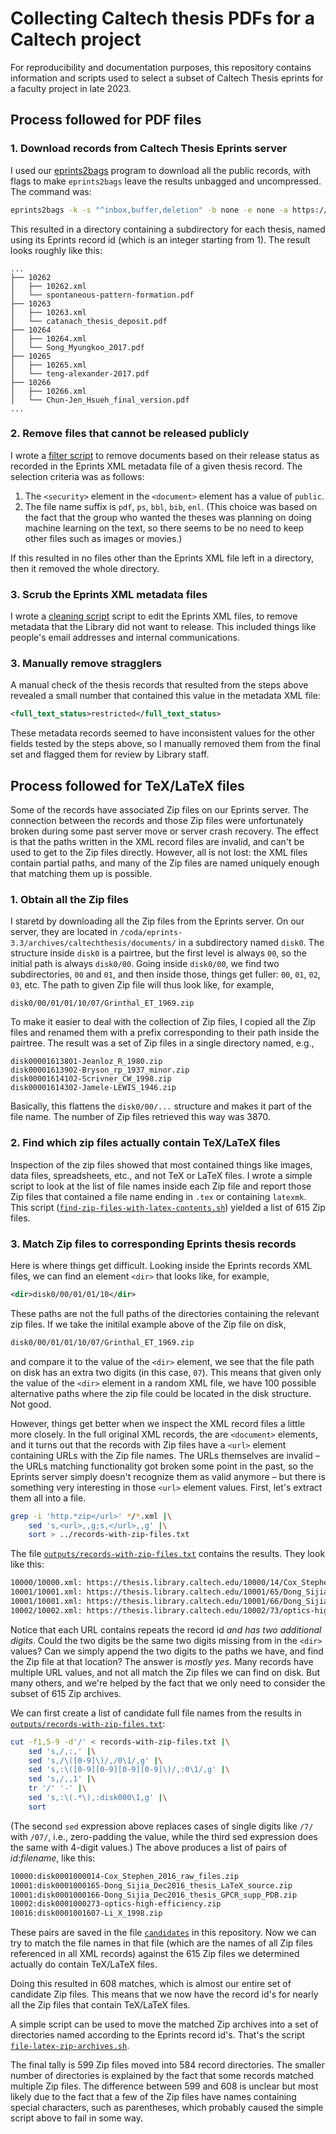 # Collecting Caltech thesis PDFs for a Caltech project

For reproducibility and documentation purposes, this repository contains information and scripts used to select a subset of Caltech Thesis eprints for a faculty project in late 2023.

## Process followed for PDF files

### 1. Download records from Caltech Thesis Eprints server

I used our [eprints2bags](https://github.com/caltechlibrary/eprints2bags) program to download all the public records, with flags to make `eprints2bags` leave the results unbagged and uncompressed. The command was:

```sh
eprints2bags -k -s "^inbox,buffer,deletion" -b none -e none -a https://thesis.library.caltech.edu/rest
```

This resulted in a directory containing a subdirectory for each thesis, named using its Eprints record id (which is an integer starting from 1). The result looks roughly like this:

```
...
├── 10262
│   ├── 10262.xml
│   └── spontaneous-pattern-formation.pdf
├── 10263
│   ├── 10263.xml
│   └── catanach_thesis_deposit.pdf
├── 10264
│   ├── 10264.xml
│   └── Song_Myungkoo_2017.pdf
├── 10265
│   ├── 10265.xml
│   └── teng-alexander-2017.pdf
├── 10266
│   ├── 10266.xml
│   └── Chun-Jen_Hsueh_final_version.pdf
...
```

### 2. Remove files that cannot be released publicly

I wrote a [filter script](filter-eprints.sh) to remove documents based on their release status as recorded in the Eprints XML metadata file of a given thesis record. The selection criteria was as follows:

1. The `<security>` element in the `<document>` element has a value of `public`.
2. The file name suffix is `pdf`, `ps`, `bbl`, `bib`, `enl`. (This choice was based on the fact that the group who wanted the theses was planning on doing machine learning on the text, so there seems to be no need to keep other files such as images or movies.)

If this resulted in no files other than the Eprints XML file left in a directory, then it removed the whole directory.

### 3. Scrub the Eprints XML metadata files

I wrote a [cleaning script](clean-xml.sh) script to edit the Eprints XML files, to remove metadata that the Library did not want to release. This included things like people's email addresses and internal communications.

### 3. Manually remove stragglers

A manual check of the thesis records that resulted from the steps above revealed a small number that contained this value in the metadata XML file:

```xml
<full_text_status>restricted</full_text_status>
```

These metadata records seemed to have inconsistent values for the other fields tested by the steps above, so I manually removed them from the final set and flagged them for review by Library staff.


## Process followed for TeX/LaTeX files

Some of the records have associated Zip files on our Eprints server. The connection between the records and those Zip files were unfortunately broken during some past server move or server crash recovery. The effect is that the paths written in the XML record files are invalid, and can't be used to get to the Zip files directly. However, all is not lost: the XML files contain partial paths, and many of the Zip files are named uniquely enough that matching them up is possible.

### 1. Obtain all the Zip files

I staretd by downloading all the Zip files from the Eprints server. On our server, they are located in `/coda/eprints-3.3/archives/caltechthesis/documents/` in a subdirectory named `disk0`. The structure inside `disk0` is a pairtree, but the first level is always `00`, so the initial path is always `disk0/00`. Going inside `disk0/00`, we find two subdirectories, `00` and `01`, and then inside those, things get fuller: `00`, `01`, `02`, `03`, etc. The path to given Zip file will thus look like, for example,

```
disk0/00/01/01/10/07/Grinthal_ET_1969.zip
```

To make it easier to deal with the collection of Zip files, I copied all the Zip files and renamed them with a prefix corresponding to their path inside the pairtree. The result was a set of Zip files in a single directory named, e.g.,

```
disk00001613801-Jeanloz_R_1980.zip
disk00001613902-Bryson_rp_1937_minor.zip
disk00001614102-Scrivner_CW_1998.zip
disk00001614302-Jamele-LEWIS_1946.zip
```

Basically, this flattens the `disk0/00/...` structure and makes it part of the file name. The number of Zip files retrieved this way was 3870.


### 2. Find which zip files actually contain TeX/LaTeX files

Inspection of the zip files showed that most contained things like images, data files, spreadsheets, etc., and not TeX or LaTeX files. I wrote a simple script to look at the list of file names inside each Zip file and report those Zip files that contained a file name ending in `.tex` or containing `latexmk`. This script ([`find-zip-files-with-latex-contents.sh`](./find-zip-files-with-latex-contents.sh)) yielded a list of 615 Zip files.


### 3. Match Zip files to corresponding Eprints thesis records

Here is where things get difficult. Looking inside the Eprints records XML files, we can find an element `<dir>` that looks like, for example,

```xml
<dir>disk0/00/01/01/10</dir>
```

These paths are not the full paths of the directories containing the relevant zip files. If we take the initilal example above of the Zip file on disk,

```txt
disk0/00/01/01/10/07/Grinthal_ET_1969.zip
```

and compare it to the value of the `<dir>` element, we see that the file path on disk has an extra two digits (in this case, `07`). This means that given only the value of the `<dir>` element in a random XML file, we have 100 possible alternative paths where the zip file could be located in the disk structure. Not good.

However, things get better when we inspect the XML record files a little more closely. In the full original XML records, the are `<document>` elements, and it turns out that the records with Zip files have a `<url>` element containing URLs with the Zip file names. The URLs themselves are invalid – the URLs matching functionality got broken some point in the past, so the Eprints server simply doesn't recognize them as valid anymore – but there is something very interesting in those `<url>` element values. First, let's extract them all into a file.

```sh
grep -i 'http.*zip</url>' */*.xml |\
    sed 's,<url>,,g;s,</url>,,g' |\
    sort > ../records-with-zip-files.txt
```

The file [`outputs/records-with-zip-files.txt`](outputs/records-with-zip-files.txt) contains the results. They look like this:

```txt
10000/10000.xml: https://thesis.library.caltech.edu/10000/14/Cox_Stephen_2016_raw_files.zip
10001/10001.xml: https://thesis.library.caltech.edu/10001/65/Dong_Sijia_Dec2016_thesis_LaTeX_source.zip
10001/10001.xml: https://thesis.library.caltech.edu/10001/66/Dong_Sijia_Dec2016_thesis_GPCR_supp_PDB.zip
10002/10002.xml: https://thesis.library.caltech.edu/10002/73/optics-high-efficiency.zip
```

Notice that each URL contains repeats the record id _and has two additional digits_. Could the two digits be the same two digits missing from in the `<dir>` values? Can we simply append the two digits to the paths we have, and find the Zip file at that location? The answer is _mostly yes_. Many records have multiple URL values, and not all match the Zip files we can find on disk. But many others, and we're helped by the fact that we only need to consider the subset of 615 Zip archives.

We can first create a list of candidate full file names from the results in [`outputs/records-with-zip-files.txt`](outputs/records-with-zip-files.txt):

```sh
cut -f1,5-9 -d'/' < records-with-zip-files.txt |\
    sed 's,/,:,' |\
    sed 's,/\([0-9]\)/,/0\1/,g' |\
    sed 's,:\([0-9][0-9][0-9][0-9]\)/,:0\1/,g' |\
    sed 's,/,,1' |\
    tr '/' '-' |\
    sed 's,:\(.*\),:disk000\1,g' |\
    sort
```

(The second `sed` expression above replaces cases of single digits like `/7/` with `/07/`, i.e., zero-padding the value, while the third sed expression does the same with 4-digit values.) The above produces a list of pairs of _id_:_filename_, like this:

```txt
10000:disk0001000014-Cox_Stephen_2016_raw_files.zip
10001:disk0001000165-Dong_Sijia_Dec2016_thesis_LaTeX_source.zip
10001:disk0001000166-Dong_Sijia_Dec2016_thesis_GPCR_supp_PDB.zip
10002:disk0001000273-optics-high-efficiency.zip
10016:disk0001001607-Li_X_1998.zip
```

These pairs are saved in the file [`candidates`](outputs/candidates.txt) in this repository. Now we can try to match the file names in that file (which are the names of all Zip files referenced in all XML records) against the 615 Zip files we determined actually do contain TeX/LaTeX files.

Doing this resulted in 608 matches, which is almost our entire set of candidate Zip files. This means that we now have the record id's for nearly all the Zip files that contain TeX/LaTeX files.

A simple script can be used to move the matched Zip archives into a set of directories named according to the Eprints record id's. That's the script [`file-latex-zip-archives.sh`](./file-latex-zip-files.sh).

The final tally is 599 Zip files moved into 584 record directories. The smaller number of directories is explained by the fact that some records matched multiple Zip files. The difference between 599 and 608 is unclear but most likely due to the fact that a few of the Zip files have names containing special characters, such as parentheses, which probably caused the simple script above to fail in some way.
